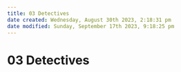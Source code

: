 ```yaml
---
title: 03 Detectives
date created: Wednesday, August 30th 2023, 2:18:31 pm
date modified: Sunday, September 17th 2023, 9:18:25 pm
---
```


# 03 Detectives
